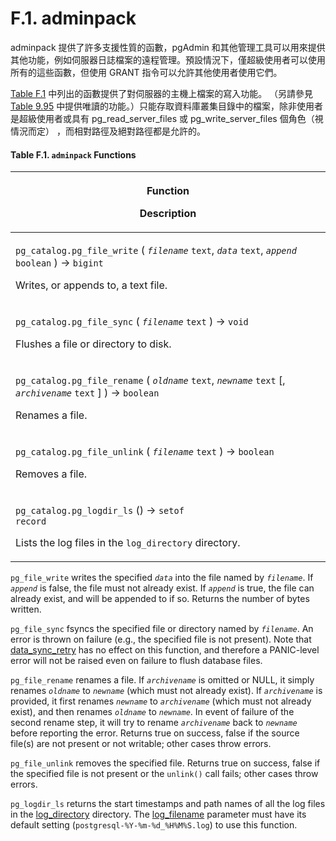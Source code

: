 # F.1. adminpack

adminpack 提供了許多支援性質的函數，pgAdmin 和其他管理工具可以用來提供其他功能，例如伺服器日誌檔案的遠程管理。預設情況下，僅超級使用者可以使用所有的這些函數，但使用 GRANT 指令可以允許其他使用者使用它們。

[Table F.1](adminpack.md#table-f-1-adminpack-functions) 中列出的函數提供了對伺服器的主機上檔案的寫入功能。 （另請參見 [Table 9.95](../../the-sql-language/functions-and-operators/system-administration.md#table-9-95-generic-file-access-functions) 中提供唯讀的功能。）只能存取資料庫叢集目錄中的檔案，除非使用者是超級使用者或具有 pg\_read\_server\_files 或 pg\_write\_server\_files 個角色（視情況而定） ，而相對路徑及絕對路徑都是允許的。

#### **Table F.1. `adminpack` Functions**

| <p>Function</p><p>Description</p>                                                                                                                                                                                                                                  |
| ------------------------------------------------------------------------------------------------------------------------------------------------------------------------------------------------------------------------------------------------------------------ |
| <p><code>pg_catalog.pg_file_write</code> ( <em><code>filename</code></em> <code>text</code>, <em><code>data</code></em> <code>text</code>, <em><code>append</code></em> <code>boolean</code> ) → <code>bigint</code></p><p>Writes, or appends to, a text file.</p> |
| <p><code>pg_catalog.pg_file_sync</code> ( <em><code>filename</code></em> <code>text</code> ) → <code>void</code></p><p>Flushes a file or directory to disk.</p>                                                                                                    |
| <p><code>pg_catalog.pg_file_rename</code> ( <em><code>oldname</code></em> <code>text</code>, <em><code>newname</code></em> <code>text</code> [, <em><code>archivename</code></em> <code>text</code> ] ) → <code>boolean</code></p><p>Renames a file.</p>           |
| <p><code>pg_catalog.pg_file_unlink</code> ( <em><code>filename</code></em> <code>text</code> ) → <code>boolean</code></p><p>Removes a file.</p>                                                                                                                    |
| <p><code>pg_catalog.pg_logdir_ls</code> () → <code>setof record</code></p><p>Lists the log files in the <code>log_directory</code> directory.</p>                                                                                                                  |

`pg_file_write` writes the specified _`data`_ into the file named by _`filename`_. If _`append`_ is false, the file must not already exist. If _`append`_ is true, the file can already exist, and will be appended to if so. Returns the number of bytes written.

`pg_file_sync` fsyncs the specified file or directory named by _`filename`_. An error is thrown on failure (e.g., the specified file is not present). Note that [data\_sync\_retry](https://www.postgresql.org/docs/13/runtime-config-error-handling.html#GUC-DATA-SYNC-RETRY) has no effect on this function, and therefore a PANIC-level error will not be raised even on failure to flush database files.

`pg_file_rename` renames a file. If _`archivename`_ is omitted or NULL, it simply renames _`oldname`_ to _`newname`_ (which must not already exist). If _`archivename`_ is provided, it first renames _`newname`_ to _`archivename`_ (which must not already exist), and then renames _`oldname`_ to _`newname`_. In event of failure of the second rename step, it will try to rename _`archivename`_ back to _`newname`_ before reporting the error. Returns true on success, false if the source file(s) are not present or not writable; other cases throw errors.

`pg_file_unlink` removes the specified file. Returns true on success, false if the specified file is not present or the `unlink()` call fails; other cases throw errors.

`pg_logdir_ls` returns the start timestamps and path names of all the log files in the [log\_directory](https://www.postgresql.org/docs/13/runtime-config-logging.html#GUC-LOG-DIRECTORY) directory. The [log\_filename](https://www.postgresql.org/docs/13/runtime-config-logging.html#GUC-LOG-FILENAME) parameter must have its default setting (`postgresql-%Y-%m-%d_%H%M%S.log`) to use this function.
